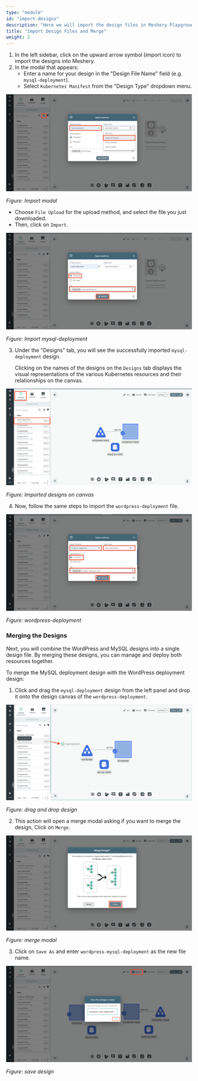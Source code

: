 ```yaml
---
type: "module"
id: "import-designs"
description: "Here we will import the design files in Meshery Playground and learn how to merge designs."
title: "Import Design Files and Merge"
weight: 2
---
```


1. In the left sidebar, click on the upward arrow symbol (import icon) to import the designs into Meshery.
2. In the modal that appears:
   - Enter a name for your design in the "Design File Name" field (e.g. `mysql-deployment`).
   - Select `Kubernetes Manifest` from the "Design Type" dropdown menu.

![wp1](wp1.png)

_Figure: Import modal_

- Choose `File Upload` for the upload method, and select the file you just downloaded.
- Then, click on `Import`.

![wp2](wp2.png)

_Figure: Import mysql-deployment_

3. Under the "Designs" tab, you will see the successfully imported `mysql-deployment` design.

   Clicking on the names of the designs on the `Designs` tab displays the visual representations of the various Kubernetes resources and their relationships on the canvas.

![wp3](wp3.png)

_Figure: Imported designs on canvas_

4. Now, follow the same steps to import the `wordpress-deployment` file.

![wp4](wp4.png)

_Figure: wordpress-deployment_

### Merging the Designs

Next, you will combine the WordPress and MySQL designs into a single design file. By merging these designs, you can manage and deploy both resources together.

To merge the MySQL deployment design with the WordPress deployment design:

1. Click and drag the `mysql-deployment` design from the left panel and drop it onto the design canvas of the `wordpress-deployment`.

![wp5](wp5.png)

_Figure: drag and drop design_

2. This action will open a merge modal asking if you want to merge the design, Click on `Merge`.

![wp6](wp6.png)

_Figure: merge modal_

3. Click on `Save As` and enter `wordpress-mysql-deployment` as the new file name.

![wp7](wp7.png)

_Figure: save design_
